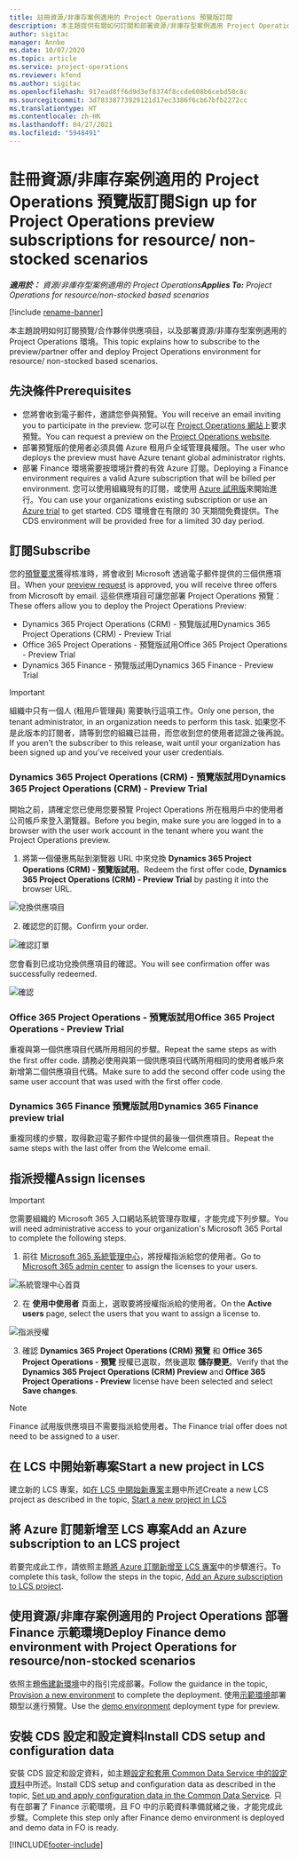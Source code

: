 ```yaml
---
title: 註冊資源/非庫存案例適用的 Project Operations 預覽版訂閱
description: 本主題提供有關如何訂閱和部署資源/非庫存型案例適用 Project Operations 的資訊。
author: sigitac
manager: Annbe
ms.date: 10/07/2020
ms.topic: article
ms.service: project-operations
ms.reviewer: kfend
ms.author: sigitac
ms.openlocfilehash: 917ead8ff6d9d3ef8374f8ccde608b6cebd50c8c
ms.sourcegitcommit: 3d78338773929121d17ec3386f6cb67bfb2272cc
ms.translationtype: HT
ms.contentlocale: zh-HK
ms.lasthandoff: 04/27/2021
ms.locfileid: "5948491"
---
```

# <a name="sign-up-for-project-operations-preview-subscriptions-for-resource-non-stocked-scenarios"></a><span data-ttu-id="4b26d-103">註冊資源/非庫存案例適用的 Project Operations 預覽版訂閱</span><span class="sxs-lookup"><span data-stu-id="4b26d-103">Sign up for Project Operations preview subscriptions for resource/ non-stocked scenarios</span></span>

<span data-ttu-id="4b26d-104">_**適用於：** 資源/非庫存型案例適用的 Project Operations_</span><span class="sxs-lookup"><span data-stu-id="4b26d-104">_**Applies To:** Project Operations for resource/non-stocked based scenarios_</span></span>

[!include [rename-banner](~/includes/cc-data-platform-banner.md)]

<span data-ttu-id="4b26d-105">本主題說明如何訂閱預覽/合作夥伴供應項目，以及部署資源/非庫存型案例適用的 Project Operations 環境。</span><span class="sxs-lookup"><span data-stu-id="4b26d-105">This topic explains how to subscribe to the preview/partner offer and deploy Project Operations environment for resource/ non-stocked based scenarios.</span></span>

## <a name="prerequisites"></a><span data-ttu-id="4b26d-106">先決條件</span><span class="sxs-lookup"><span data-stu-id="4b26d-106">Prerequisites</span></span>

- <span data-ttu-id="4b26d-107">您將會收到電子郵件，邀請您參與預覽。</span><span class="sxs-lookup"><span data-stu-id="4b26d-107">You will receive an email inviting you to participate in the preview.</span></span> <span data-ttu-id="4b26d-108">您可以在 [Project Operations 網站](https://dynamics.microsoft.com/en-us/project-operations/overview/)上要求預覽。</span><span class="sxs-lookup"><span data-stu-id="4b26d-108">You can request a preview on the [Project Operations website](https://dynamics.microsoft.com/en-us/project-operations/overview/).</span></span>
- <span data-ttu-id="4b26d-109">部署預覽版的使用者必須具備 Azure 租用戶全域管理員權限。</span><span class="sxs-lookup"><span data-stu-id="4b26d-109">The user who deploys the preview must have Azure tenant global administrator rights.</span></span>
- <span data-ttu-id="4b26d-110">部署 Finance 環境需要按環境計費的有效 Azure 訂閱。</span><span class="sxs-lookup"><span data-stu-id="4b26d-110">Deploying a Finance environment requires a valid Azure subscription that will be billed per environment.</span></span> <span data-ttu-id="4b26d-111">您可以使用組織現有的訂閱，或使用 [Azure 試用版](https://azure.microsoft.com/en-us/free/)來開始進行。</span><span class="sxs-lookup"><span data-stu-id="4b26d-111">You can use your organizations existing subscription or use an [Azure trial](https://azure.microsoft.com/en-us/free/) to get started.</span></span> <span data-ttu-id="4b26d-112">CDS 環境會在有限的 30 天期間免費提供。</span><span class="sxs-lookup"><span data-stu-id="4b26d-112">The CDS environment will be provided free for a limited 30 day period.</span></span>

## <a name="subscribe"></a><span data-ttu-id="4b26d-113">訂閱</span><span class="sxs-lookup"><span data-stu-id="4b26d-113">Subscribe</span></span>

<span data-ttu-id="4b26d-114">您的[預覽要求](https://forms.office.com/FormsPro/Pages/ResponsePage.aspx?id=v4j5cvGGr0GRqy180BHbR56j8lZs0FdAvwT75_WNFyxUMkRDV1NYQU5TNjE2VjhKOVBUNVg2R0s1NC4u)獲得核准時，將會收到 Microsoft 透過電子郵件提供的三個供應項目。</span><span class="sxs-lookup"><span data-stu-id="4b26d-114">When your [preview request](https://forms.office.com/FormsPro/Pages/ResponsePage.aspx?id=v4j5cvGGr0GRqy180BHbR56j8lZs0FdAvwT75_WNFyxUMkRDV1NYQU5TNjE2VjhKOVBUNVg2R0s1NC4u) is approved, you will receive three offers from Microsoft by email.</span></span> <span data-ttu-id="4b26d-115">這些供應項目可讓您部署 Project Operations 預覽：</span><span class="sxs-lookup"><span data-stu-id="4b26d-115">These offers allow you to deploy the Project Operations Preview:</span></span>

- <span data-ttu-id="4b26d-116">Dynamics 365 Project Operations (CRM) - 預覽版試用</span><span class="sxs-lookup"><span data-stu-id="4b26d-116">Dynamics 365 Project Operations (CRM) - Preview Trial</span></span>
- <span data-ttu-id="4b26d-117">Office 365 Project Operations - 預覽版試用</span><span class="sxs-lookup"><span data-stu-id="4b26d-117">Office 365 Project Operations - Preview Trial</span></span>
- <span data-ttu-id="4b26d-118">Dynamics 365 Finance - 預覽版試用</span><span class="sxs-lookup"><span data-stu-id="4b26d-118">Dynamics 365 Finance - Preview Trial</span></span>

> [!IMPORTANT]
> <span data-ttu-id="4b26d-119">組織中只有一個人 (租用戶管理員) 需要執行這項工作。</span><span class="sxs-lookup"><span data-stu-id="4b26d-119">Only one person, the tenant administrator, in an organization needs to perform this task.</span></span> <span data-ttu-id="4b26d-120">如果您不是此版本的訂閱者，請等到您的組織已註冊，而您收到您的使用者認證之後再說。</span><span class="sxs-lookup"><span data-stu-id="4b26d-120">If you aren't the subscriber to this release, wait until your organization has been signed up and you've received your user credentials.</span></span>

### <a name="dynamics-365-project-operations-crm---preview-trial"></a><span data-ttu-id="4b26d-121">Dynamics 365 Project Operations (CRM) - 預覽版試用</span><span class="sxs-lookup"><span data-stu-id="4b26d-121">Dynamics 365 Project Operations (CRM) - Preview Trial</span></span> 

<span data-ttu-id="4b26d-122">開始之前，請確定您已使用您要預覽 Project Operations 所在租用戶中的使用者公司帳戶來登入瀏覽器。</span><span class="sxs-lookup"><span data-stu-id="4b26d-122">Before you begin, make sure you are logged in to a browser with the user work account in the tenant where you want the Project Operations preview.</span></span>

1. <span data-ttu-id="4b26d-123">將第一個優惠馬貼到瀏覽器 URL 中來兌換 **Dynamics 365 Project Operations (CRM) - 預覽版試用**。</span><span class="sxs-lookup"><span data-stu-id="4b26d-123">Redeem the first offer code, **Dynamics 365 Project Operations (CRM) - Preview Trial** by pasting it into the browser URL.</span></span>

![兌換供應項目](./media/16RedeemFirstOfferNew.png)

2. <span data-ttu-id="4b26d-125">確認您的訂閱。</span><span class="sxs-lookup"><span data-stu-id="4b26d-125">Confirm your order.</span></span>

![確認訂單](./media/17ConfirmOrderNew.png)

<span data-ttu-id="4b26d-127">您會看到已成功兌換供應項目的確認。</span><span class="sxs-lookup"><span data-stu-id="4b26d-127">You will see confirmation offer was successfully redeemed.</span></span>

![確認](./media/18OrderConfirmationNew.png)

### <a name="office-365-project-operations---preview-trial"></a><span data-ttu-id="4b26d-129">Office 365 Project Operations - 預覽版試用</span><span class="sxs-lookup"><span data-stu-id="4b26d-129">Office 365 Project Operations - Preview Trial</span></span>

<span data-ttu-id="4b26d-130">重複與第一個供應項目代碼所用相同的步驟。</span><span class="sxs-lookup"><span data-stu-id="4b26d-130">Repeat the same steps as with the first offer code.</span></span> <span data-ttu-id="4b26d-131">請務必使用與第一個供應項目代碼所用相同的使用者帳戶來新增第二個供應項目代碼。</span><span class="sxs-lookup"><span data-stu-id="4b26d-131">Make sure to add the second offer code using the same user account that was used with the first offer code.</span></span>

### <a name="dynamics-365-finance-preview-trial"></a><span data-ttu-id="4b26d-132">Dynamics 365 Finance 預覽版試用</span><span class="sxs-lookup"><span data-stu-id="4b26d-132">Dynamics 365 Finance preview trial</span></span>

<span data-ttu-id="4b26d-133">重複同樣的步驟，取得歡迎電子郵件中提供的最後一個供應項目。</span><span class="sxs-lookup"><span data-stu-id="4b26d-133">Repeat the same steps with the last offer from the Welcome email.</span></span>

## <a name="assign-licenses"></a><span data-ttu-id="4b26d-134">指派授權</span><span class="sxs-lookup"><span data-stu-id="4b26d-134">Assign licenses</span></span>

> [!IMPORTANT]
> <span data-ttu-id="4b26d-135">您需要組織的 Microsoft 365 入口網站系統管理存取權，才能完成下列步驟。</span><span class="sxs-lookup"><span data-stu-id="4b26d-135">You will need administrative access to your organization's Microsoft 365 Portal to complete the following steps.</span></span>

1. <span data-ttu-id="4b26d-136">前往 [Microsoft 365 系統管理中心](https://portal.office.com/)，將授權指派給您的使用者。</span><span class="sxs-lookup"><span data-stu-id="4b26d-136">Go to [Microsoft 365 admin center](https://portal.office.com/) to assign the licenses to your users.</span></span>

![系統管理中心首頁](./media/14AdminPortal.png)

2. <span data-ttu-id="4b26d-138">在 **使用中使用者** 頁面上，選取要將授權指派給的使用者。</span><span class="sxs-lookup"><span data-stu-id="4b26d-138">On the **Active users** page, select the users that you want to assign a license to.</span></span>

![指派授權](./media/15AssignLicenses.png)

3. <span data-ttu-id="4b26d-140">確認 **Dynamics 365 Project Operations (CRM) 預覽** 和 **Office 365 Project Operations - 預覽** 授權已選取，然後選取 **儲存變更**。</span><span class="sxs-lookup"><span data-stu-id="4b26d-140">Verify that the **Dynamics 365 Project Operations (CRM) Preview** and **Office 365 Project Operations - Preview** license have been selected and select **Save changes**.</span></span>

> [!NOTE]
> <span data-ttu-id="4b26d-141">Finance 試用版供應項目不需要指派給使用者。</span><span class="sxs-lookup"><span data-stu-id="4b26d-141">The Finance trial offer does not need to be assigned to a user.</span></span>

## <a name="start-a-new-project-in-lcs"></a><span data-ttu-id="4b26d-142">在 LCS 中開始新專案</span><span class="sxs-lookup"><span data-stu-id="4b26d-142">Start a new project in LCS</span></span>

<span data-ttu-id="4b26d-143">建立新的 LCS 專案，如[在 LCS 中開始新專案](create-lcs-project.md)主題中所述</span><span class="sxs-lookup"><span data-stu-id="4b26d-143">Create a new LCS project as described in the topic, [Start a new project in LCS](create-lcs-project.md)</span></span>

## <a name="add-an-azure-subscription-to-an-lcs-project"></a><span data-ttu-id="4b26d-144">將 Azure 訂閱新增至 LCS 專案</span><span class="sxs-lookup"><span data-stu-id="4b26d-144">Add an Azure subscription to an LCS project</span></span>

<span data-ttu-id="4b26d-145">若要完成此工作，請依照主題[將 Azure 訂閱新增至 LCS 專案](resource-add-azure-subscription-lcs-project.md)中的步驟進行。</span><span class="sxs-lookup"><span data-stu-id="4b26d-145">To complete this task, follow the steps in the topic, [Add an Azure subscription to LCS project](resource-add-azure-subscription-lcs-project.md).</span></span>

## <a name="deploy-finance-demo-environment-with-project-operations-for-resourcenon-stocked-scenarios"></a><span data-ttu-id="4b26d-146">使用資源/非庫存案例適用的 Project Operations 部署 Finance 示範環境</span><span class="sxs-lookup"><span data-stu-id="4b26d-146">Deploy Finance demo environment with Project Operations for resource/non-stocked scenarios</span></span>

<span data-ttu-id="4b26d-147">依照主題[佈建新環境](resource-provision-new-environment.md)中的指引完成部署。</span><span class="sxs-lookup"><span data-stu-id="4b26d-147">Follow the guidance in the topic, [Provision a new environment](resource-provision-new-environment.md) to complete the deployment.</span></span> <span data-ttu-id="4b26d-148">使用[示範環境](/dynamics365/fin-ops-core/dev-itpro/deployment/deploy-demo-environment)部署類型以進行預覽。</span><span class="sxs-lookup"><span data-stu-id="4b26d-148">Use the [demo environment](/dynamics365/fin-ops-core/dev-itpro/deployment/deploy-demo-environment) deployment type for preview.</span></span> 

## <a name="install-cds-setup-and-configuration-data"></a><span data-ttu-id="4b26d-149">安裝 CDS 設定和設定資料</span><span class="sxs-lookup"><span data-stu-id="4b26d-149">Install CDS setup and configuration data</span></span>

<span data-ttu-id="4b26d-150">安裝 CDS 設定和設定資料，如主題[設定和套用 Common Data Service 中的設定資料](resource-apply-pro-setup-config-data.md)中所述。</span><span class="sxs-lookup"><span data-stu-id="4b26d-150">Install CDS setup and configuration data as described in the topic, [Set up and apply configuration data in the Common Data Service](resource-apply-pro-setup-config-data.md).</span></span>
<span data-ttu-id="4b26d-151">只有在部署了 Finance 示範環境，且 FO 中的示範資料準備就緒之後，才能完成此步驟。</span><span class="sxs-lookup"><span data-stu-id="4b26d-151">Complete this step only after Finance demo environment is deployed and demo data in FO is ready.</span></span>


[!INCLUDE[footer-include](../includes/footer-banner.md)]